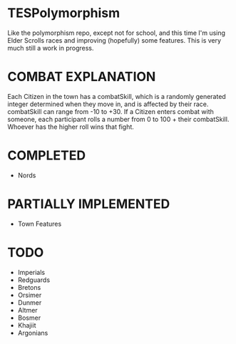 # TESPolymorphism
Like the polymorphism repo, except not for school, and this time I'm using Elder Scrolls races and improving (hopefully) some features. This is very much still a work in progress.

# COMBAT EXPLANATION
Each Citizen in the town has a combatSkill, which is a randomly generated integer determined when they move in, and is affected by their race. combatSkill can range from -10 to +30.
If a Citizen enters combat with someone, each participant rolls a number from 0 to 100 + their combatSkill.
Whoever has the higher roll wins that fight.

# COMPLETED
- Nords

# PARTIALLY IMPLEMENTED
- Town Features

# TODO
- Imperials
- Redguards
- Bretons
- Orsimer
- Dunmer
- Altmer
- Bosmer
- Khajiit
- Argonians
